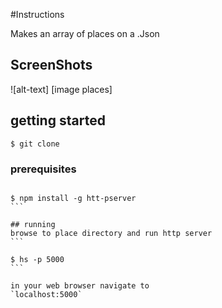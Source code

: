 #Instructions

Makes an array of places on a .Json

## ScreenShots
![alt-text] [image places]

[places]: https://github.com/Dannyboy85/places/raw/master/img/pic.png "my favorite places screenshots"

## getting started
```
$ git clone 

```

### prerequisites
````

$ npm install -g htt-pserver
```

## running
browse to place directory and run http server
```

$ hs -p 5000
```

in your web browser navigate to 
`localhost:5000`
